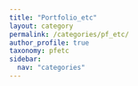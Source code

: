 ```yaml
---
title: "Portfolio_etc"
layout: category
permalink: /categories/pf_etc/
author_profile: true
taxonomy: pfetc
sidebar:
  nav: "categories"
---
```


